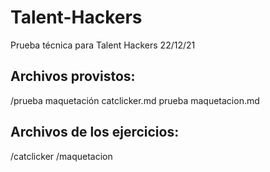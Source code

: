 # Talent-Hackers
Prueba técnica para Talent Hackers 22/12/21

## Archivos provistos:
/prueba maquetación
catclicker.md
prueba maquetacion.md

## Archivos de los ejercicios:
/catclicker
/maquetacion
